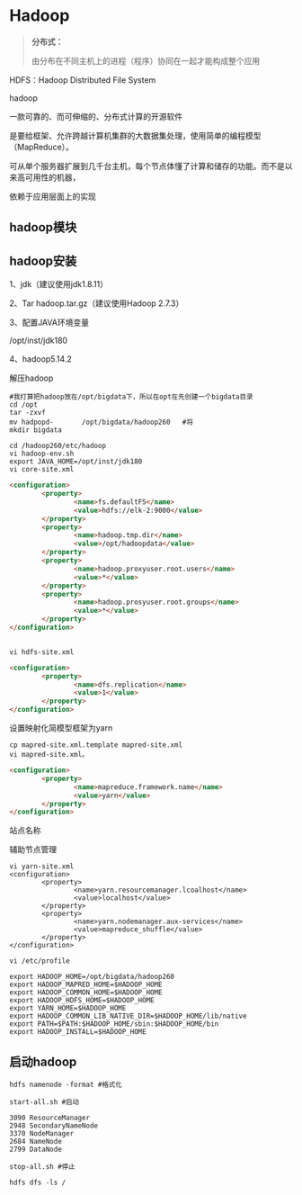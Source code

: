 # Hadoop

> **分布式：**
>
> 由分布在不同主机上的进程（程序）协同在一起才能构成整个应用

HDFS：Hadoop Distributed File System



hadoop

一款可靠的、而可伸缩的、分布式计算的开源软件

是要给框架、允许跨越计算机集群的大数据集处理，使用简单的编程模型（MapReduce）。

可从单个服务器扩展到几千台主机，每个节点体懂了计算和储存的功能。而不是以来高可用性的机器，

依赖于应用层面上的实现

## hadoop模块

## hadoop安装

1、jdk（建议使用jdk1.8.11）

2、Tar hadoop.tar.gz（建议使用Hadoop 2.7.3）

3、配置JAVA环境变量

/opt/inst/jdk180

4、hadoop5.14.2

解压hadoop

```
#我打算把hadoop放在/opt/bigdata下，所以在opt在先创建一个bigdata目录
cd /opt
tar -zxvf 
mv hadpopd-       /opt/bigdata/hadoop260   #将
mkdir bigdata

```



```shell
cd /hadoop260/etc/hadoop
vi hadoop-env.sh
export JAVA_HOME=/opt/inst/jdk180
vi core-site.xml
```

```html
<configuration>
        <property>
                <name>fs.defaultFS</name>
                <value>hdfs://elk-2:9000</value>
        </property>
        <property>
                <name>hadoop.tmp.dir</name>
                <value>/opt/hadoopdata</value>
        </property>
        <property>
                <name>hadoop.proxyuser.root.users</name>
                <value>*</value>
        </property>
        <property>
                <name>hadoop.prosyuser.root.groups</name>
                <value>*</value>
        </property>
</configuration>
              
```



```shell
vi hdfs-site.xml
```



```html
<configuration>
        <property>
                <name>dfs.replication</name>
                <value>1</value>
        </property>
</configuration>

```



设置映射化简模型框架为yarn

```shell
cp mapred-site.xml.template mapred-site.xml
vi mapred-site.xml。
```

```html
<configuration>
        <property>
                <name>mapreduce.framework.name</name>
                <value>yarn</value>
        </property>
</configuration>

```



站点名称

辅助节点管理

```
vi yarn-site.xml
<configuration>
        <property>
                <name>yarn.resourcemanager.lcoalhost</name>
                <value>localhost</value>
        </property>
        <property>
                <name>yarn.nodemanager.aux-services</name>
                <value>mapreduce_shuffle</value>
        </property>
</configuration>

```



```shell
vi /etc/profile

export HADOOP_HOME=/opt/bigdata/hadoop260
export HADOOP_MAPRED_HOME=$HADOOP_HOME
export HADOOP_COMMON_HOME=$HADOOP_HOME
export HADOOP_HDFS_HOME=$HADOOP_HOME
export YARN_HOME=$HADOOP_HOME
export HADOOP_COMMON_LIB_NATIVE_DIR=$HADOOP_HOME/lib/native
export PATH=$PATH:$HADOOP_HOME/sbin:$HADOOP_HOME/bin
export HADOOP_INSTALL=$HADOOP_HOME
```



## 启动hadoop

```shell
hdfs namenode -format #格式化
```

```shell
start-all.sh #启动

3090 ResourceManager
2948 SecondaryNameNode
3370 NodeManager
2684 NameNode
2799 DataNode

```

```shell
stop-all.sh #停止
```





```
hdfs dfs -ls /
```


